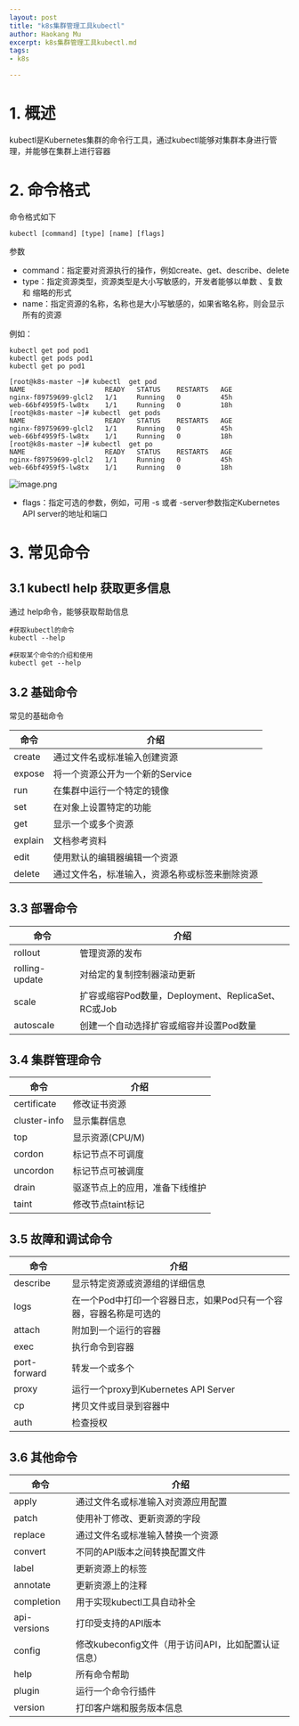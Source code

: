 ```yaml
---
layout: post
title: "k8s集群管理工具kubectl"
author: Haokang Mu
excerpt: k8s集群管理工具kubectl.md
tags:
- k8s

---
```


# 1. 概述
kubectl是Kubernetes集群的命令行工具，通过kubectl能够对集群本身进行管理，并能够在集群上进行容器

# 2. 命令格式
命令格式如下
```shell
kubectl [command] [type] [name] [flags]
```
参数

- command：指定要对资源执行的操作，例如create、get、describe、delete
- type：指定资源类型，资源类型是大小写敏感的，开发者能够以单数 、复数 和 缩略的形式
- name：指定资源的名称，名称也是大小写敏感的，如果省略名称，则会显示所有的资源

例如：
```shell
kubectl get pod pod1
kubectl get pods pod1
kubectl get po pod1

[root@k8s-master ~]# kubectl  get pod
NAME                    READY   STATUS    RESTARTS   AGE
nginx-f89759699-glcl2   1/1     Running   0          45h
web-66bf4959f5-lw8tx    1/1     Running   0          18h
[root@k8s-master ~]# kubectl  get pods
NAME                    READY   STATUS    RESTARTS   AGE
nginx-f89759699-glcl2   1/1     Running   0          45h
web-66bf4959f5-lw8tx    1/1     Running   0          18h
[root@k8s-master ~]# kubectl  get po
NAME                    READY   STATUS    RESTARTS   AGE
nginx-f89759699-glcl2   1/1     Running   0          45h
web-66bf4959f5-lw8tx    1/1     Running   0          18h
```
![image.png](https://cdn.nlark.com/yuque/0/2022/png/25452040/1644823059195-a2f7769b-05d4-4745-9c69-a87a18c96094.png#clientId=ue687e245-e248-4&crop=0&crop=0&crop=1&crop=1&from=paste&height=227&id=El69U&margin=%5Bobject%20Object%5D&name=image.png&originHeight=227&originWidth=398&originalType=binary&ratio=1&rotation=0&showTitle=false&size=22324&status=done&style=none&taskId=u79bd6695-5b86-4a4a-9dc1-7bd642dea9a&title=&width=398)

- flags：指定可选的参数，例如，可用 -s 或者 -server参数指定Kubernetes API server的地址和端口

# 3. 常见命令
## 3.1 kubectl help 获取更多信息
通过 help命令，能够获取帮助信息
```shell
#获取kubectl的命令
kubectl --help

#获取某个命令的介绍和使用
kubectl get --help
```
## 3.2 基础命令
常见的基础命令

| **命令** | **介绍** |
| --- | --- |
| create | 通过文件名或标准输入创建资源 |
| expose | 将一个资源公开为一个新的Service |
| run | 在集群中运行一个特定的镜像 |
| set | 在对象上设置特定的功能 |
| get | 显示一个或多个资源 |
| explain | 文档参考资料 |
| edit | 使用默认的编辑器编辑一个资源 |
| delete | 通过文件名，标准输入，资源名称或标签来删除资源 |

## 3.3 部署命令
| **命令** | **介绍** |
| --- | --- |
| rollout | 管理资源的发布 |
| rolling-update | 对给定的复制控制器滚动更新 |
| scale | 扩容或缩容Pod数量，Deployment、ReplicaSet、RC或Job |
| autoscale | 创建一个自动选择扩容或缩容并设置Pod数量 |

## 3.4 集群管理命令
| **命令** | **介绍** |
| --- | --- |
| certificate | 修改证书资源 |
| cluster-info | 显示集群信息 |
| top | 显示资源(CPU/M) |
| cordon | 标记节点不可调度 |
| uncordon | 标记节点可被调度 |
| drain | 驱逐节点上的应用，准备下线维护 |
| taint | 修改节点taint标记 |

## 3.5 故障和调试命令
| **命令** | **介绍** |
| --- | --- |
| describe | 显示特定资源或资源组的详细信息 |
| logs | 在一个Pod中打印一个容器日志，如果Pod只有一个容器，容器名称是可选的 |
| attach | 附加到一个运行的容器 |
| exec | 执行命令到容器 |
| port-forward | 转发一个或多个 |
| proxy | 运行一个proxy到Kubernetes API Server |
| cp | 拷贝文件或目录到容器中 |
| auth | 检查授权 |

## 3.6 其他命令
| **命令** | **介绍** |
| --- | --- |
| apply | 通过文件名或标准输入对资源应用配置 |
| patch | 使用补丁修改、更新资源的字段 |
| replace | 通过文件名或标准输入替换一个资源 |
| convert | 不同的API版本之间转换配置文件 |
| label | 更新资源上的标签 |
| annotate | 更新资源上的注释 |
| completion | 用于实现kubectl工具自动补全 |
| api-versions | 打印受支持的API版本 |
| config | 修改kubeconfig文件（用于访问API，比如配置认证信息） |
| help | 所有命令帮助 |
| plugin | 运行一个命令行插件 |
| version | 打印客户端和服务版本信息 |



